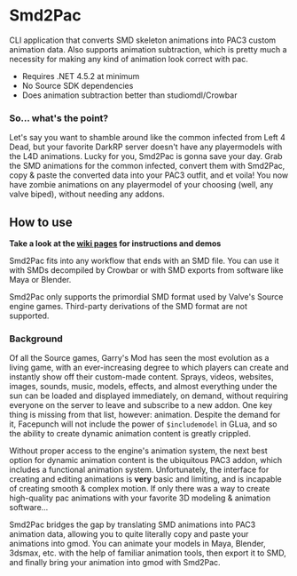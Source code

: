 # Smd2Pac
CLI application that converts SMD skeleton animations into PAC3 custom animation data. Also supports animation subtraction, which is pretty much a necessity for making any kind of animation look correct with pac.
* Requires .NET 4.5.2 at minimum
* No Source SDK dependencies
* Does animation subtraction better than studiomdl/Crowbar

### So... what's the point?
Let's say you want to shamble around like the common infected from Left 4 Dead, but your favorite DarkRP server doesn't have any playermodels with the L4D animations. Lucky for you, Smd2Pac is gonna save your day. Grab the SMD animations for the common infected, convert them with Smd2Pac, copy & paste the converted data into your PAC3 outfit, and et voila! You now have zombie animations on any playermodel of your choosing (well, any valve biped), without needing any addons.

## How to use
**Take a look at the [wiki pages](https://github.com/TiberiumFusion/Smd2Pac/wiki) for instructions and demos**

Smd2Pac fits into any workflow that ends with an SMD file. You can use it with SMDs decompiled by Crowbar or with SMD exports from software like Maya or Blender.

Smd2Pac only supports the primordial SMD format used by Valve's Source engine games. Third-party derivations of the SMD format are not supported.

### Background
Of all the Source games, Garry's Mod has seen the most evolution as a living game, with an ever-increasing degree to which players can create and instantly show off their custom-made content. Sprays, videos, websites, images, sounds, music, models, effects, and almost everything under the sun can be loaded and displayed immediately, on demand, without requiring everyone on the server to leave and subscribe to a new addon. One key thing is missing from that list, however: animation. Despite the demand for it, Facepunch will not include the power of `$includemodel` in GLua, and so the ability to create dynamic animation content is greatly crippled.

Without proper access to the engine's animation system, the next best option for dynamic animation content is the ubiquitous PAC3 addon, which includes a functional animation system. Unfortunately, the interface for creating and editing animations is **very** basic and limiting, and is incapable of creating smooth & complex motion. If only there was a way to create high-quality pac animations with your favorite 3D modeling & animation software...

Smd2Pac bridges the gap by translating SMD animations into PAC3 animation data, allowing you to quite literally copy and paste your animations into gmod. You can animate your models in Maya, Blender, 3dsmax, etc. with the help of familiar animation tools, then export it to SMD, and finally bring your animation into gmod with Smd2Pac.
